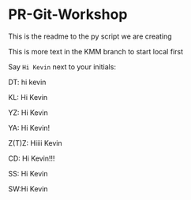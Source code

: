 # PR-Git-Workshop

This is the readme to the py script we are creating

This is more text in the KMM branch to start local first

Say `Hi Kevin` next to your initials:

DT: hi kevin

KL: Hi Kevin

YZ: Hi Kevin

YA: Hi Kevin!

Z(T)Z: Hiiii Kevin

CD: Hi Kevin!!!

SS: Hi Kevin

SW:Hi Kevin

